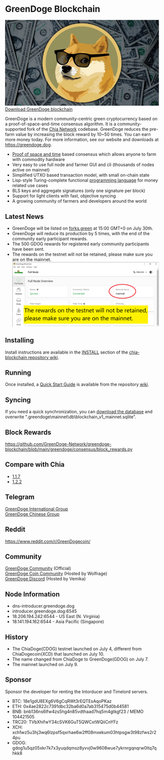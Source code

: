 # GreenDoge Blockchain
![image](https://github.com/GreenDoge-Network/greendoge-blockchain/blob/96981368b3949a91b836e8c01dca3b3ba0207d50/greendoge.jpg)
[Download GreenDoge blockchain](https://github.com/GreenDoge-Network/greendoge-blockchain/releases)

GreenDoge is a modern community-centric green cryptocurrency based on a proof-of-space-and-time consensus algorithm. It is a community-supported fork of the [Chia Network](https://github.com/Chia-Network/chia-blockchain) codebase. GreenDoge reduces the pre-farm value by increasing the block reward by 10~50 times. You can earn more money today. For more information, see our website and downloads at https://greendoge.dog.

* [Proof of space and time](https://docs.google.com/document/d/1tmRIb7lgi4QfKkNaxuKOBHRmwbVlGL4f7EsBDr_5xZE/edit) based consensus which allows anyone to farm with commodity hardware
* Very easy to use full node and farmer GUI and cli (thousands of nodes active on mainnet)
* Simplified UTXO based transaction model, with small on-chain state
* Lisp-style Turing-complete functional [programming language](https://chialisp.com/) for money related use cases
* BLS keys and aggregate signatures (only one signature per block)
* Support for light clients with fast, objective syncing
* A growing community of farmers and developers around the world

## Latest News
- GreenDoge will be listed on [forks.green](https://www.forks.green/) at 15:00 GMT+0 on July 30th.
- GreenDoge will reduce its production by 5 times, with the end of the community early participant rewards.
- The 500 GDOG rewards for registered early community participants have been sent.
- The rewards on the testnet will not be retained, please make sure you are on the mainnet.
![image](https://github.com/GreenDoge-Network/greendoge-blockchain/blob/79a9291b3d70f2dd03702e1822193f4d6ca16601/make_sure_mainnet.png)

## Installing

Install instructions are available in the
[INSTALL](https://github.com/Chia-Network/chia-blockchain/wiki/INSTALL)
section of the
[chia-blockchain repository wiki](https://github.com/Chia-Network/chia-blockchain/wiki).

## Running

Once installed, a
[Quick Start Guide](https://github.com/Chia-Network/chia-blockchain/wiki/Quick-Start-Guide)
is available from the repository
[wiki](https://github.com/Chia-Network/chia-blockchain/wiki).

## Syncing
If you need a quick synchronization, you can [download the database](https://chiadb.org/) and overwrite ".greendoge\mainnet\db\blockchain_v1_mainnet.sqlite".

## Block Rewards
https://github.com/GreenDoge-Network/greendoge-blockchain/blob/main/greendoge/consensus/block_rewards.py

## Compare with Chia
- [1.1.7](https://github.com/GreenDoge-Network/greendoge-blockchain/commit/ebc135046acf159d625bcb854bee613dc9f81182)
- [1.2.2](https://github.com/GreenDoge-Network/greendoge-blockchain/commit/1702a31ffe3e8e55e296d7047e00b08a161210d2)

## Telegram
[GreenDoge International Group](https://t.me/green_doge)<br>
[GreenDoge Chinese Group](https://t.me/green_dogecoin)

## Reddit
https://www.reddit.com/r/GreenDogecoin/

## Community
[GreenDoge Community](https://discord.gg/3vwEfD2kws) (Official)<br>
[GreenDoge Coin Community](https://discord.gg/J6D5MBDP5s) (Hosted by Wolfrage)<br>
[GreenDoge Discord](https://discord.gg/MysJnHH7wT) (Hosted by Vemika)

## Node Information
- dns-introducer.greendoge.dog
- introducer.greendoge.dog:6545
- 18.206.194.242:6544 - US East (N. Virginia)
- 18.141.194.162:6544 - Asia Pacific (Singapore)

## History
- The ChiaDoge(CDOG) testnet launched on July 4, different from ChiaDogecoin(XCD) that launched on July 10.
- The name changed from ChiaDoge to GreenDoge(GDOG) on July 7.
- The mainnet launched on July 9.

## Sponsor 
Sponsor the developer for renting the Intorducer and Timelord servers.
- BTC: 18e1gdU8EXg6V6gCqRWt3rEQTEsAqoPKaz
- ETH: 0x4ae2822c7391dbc32ba6d0a7ab315475d0b44581
- BNB: bnb136ns6lfw4zs5hg4n85vdthaad7hq5m4gtkgf23 / MEMO 104421505
- TRC20: TVbXhifwY34cSVK6GuT5QWCxtWQiiCnYFz
- XCH: xch1wz5u3hj3wq6lzpsf5qxrhae6w2ff08mxekum03htpsgw3t98zfws2r24pu
- GDOG: gdog1u5qz05xkr7k7x3yuqdqmsz8yvvj0w9608wue7ykrnrgqnqrw0ltq7qhkk8
